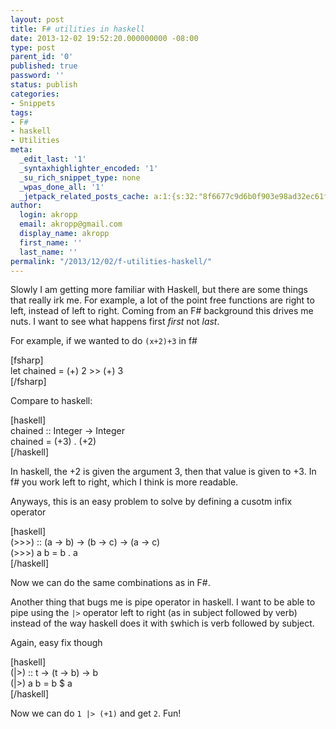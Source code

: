 ```yaml
---
layout: post
title: F# utilities in haskell
date: 2013-12-02 19:52:20.000000000 -08:00
type: post
parent_id: '0'
published: true
password: ''
status: publish
categories:
- Snippets
tags:
- F#
- haskell
- Utilities
meta:
  _edit_last: '1'
  _syntaxhighlighter_encoded: '1'
  _su_rich_snippet_type: none
  _wpas_done_all: '1'
  _jetpack_related_posts_cache: a:1:{s:32:"8f6677c9d6b0f903e98ad32ec61f8deb";a:2:{s:7:"expires";i:1554338514;s:7:"payload";a:3:{i:0;a:1:{s:2:"id";i:4262;}i:1;a:1:{s:2:"id";i:4244;}i:2;a:1:{s:2:"id";i:4725;}}}}
author:
  login: akropp
  email: akropp@gmail.com
  display_name: akropp
  first_name: ''
  last_name: ''
permalink: "/2013/12/02/f-utilities-haskell/"
---
```

Slowly I am getting more familiar with Haskell, but there are some things that really irk me. For example, a lot of the point free functions are right to left, instead of left to right. Coming from an F# background this drives me nuts. I want to see what happens first _first_ not _last_.

For example, if we wanted to do `(x+2)+3` in f#

[fsharp]  
let chained = (+) 2 \>\> (+) 3  
[/fsharp]

Compare to haskell:

[haskell]  
chained :: Integer -\> Integer  
chained = (+3) . (+2)  
[/haskell]

In haskell, the +2 is given the argument 3, then that value is given to +3. In f# you work left to right, which I think is more readable.

Anyways, this is an easy problem to solve by defining a cusotm infix operator

[haskell]  
(\>\>\>) :: (a -\> b) -\> (b -\> c) -\> (a -\> c)  
(\>\>\>) a b = b . a  
[/haskell]

Now we can do the same combinations as in F#.

Another thing that bugs me is pipe operator in haskell. I want to be able to pipe using the `|>` operator left to right (as in subject followed by verb) instead of the way haskell does it with `$`which is verb followed by subject.

Again, easy fix though

[haskell]  
(|\>) :: t -\> (t -\> b) -\> b  
(|\>) a b = b $ a  
[/haskell]

Now we can do `1 |> (+1)` and get `2`. Fun!

